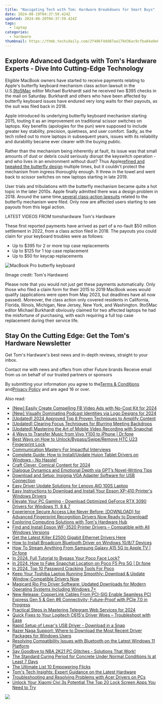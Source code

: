 ```yaml
---
title: "Navigating Tech with Tom: Hardware Breakdowns for Smart Buys"
date: 2024-08-19T04:37:59.424Z
updated: 2024-08-20T04:37:59.424Z
tags:
  - laptop
categories:
  - hardware
thumbnail: https://thmb.techidaily.com/2f486f4dd87aa179d36ac9cfba84a9e655bb2170ba42ee253c3df8a8c92937c0.jpg
---
```


## Explore Advanced Gadgets with Tom's Hardware Experts - Dive Into Cutting-Edge Technology

Eligible MacBook owners have started to receive payments relating to Apple's butterfly keyboard mechanism class action lawsuit in the U.S.[9to5Mac](https://9to5mac.com/2024/08/03/apple-payout-butterfly-keyboard/) editor Michael Burkhardt said he received two $395 checks in the mail on Saturday. Burkhardt and others who have been affected by butterfly keyboard issues have endured very long waits for their payouts, as the suit was filed back in 2018.

 Apple introduced its underlying butterfly keyboard mechanism starting 2015, touting it as an improvement on traditional scissor switches on laptops. Key benefits (apologies for the pun) were supposed to include greater key stability, precision, quietness, and user comfort. Sadly, as the tech rolled out to more laptops in subsequent years, issues with its reliability and durability became ever clearer with the buying public.

 Rather than the mechanism being inherently at fault, its issue was that small amounts of dust or debris could seriously disrupt the keyswitch operation - and who lives in an environment without dust? Thus Apple[refined and tweaked the butterfly design](https://tools.techidaily.com) multiple times, but it couldn't protect the mechanism from ingress thoroughly enough. It threw in the towel and went back to scissor switches on new laptops starting in late 2019.

 User trials and tribulations with the butterfly mechanism became quite a hot topic in the later 2010s. Apple finally admitted there was a design problem in 2018\. Around the same time,[several class-action lawsuits](https://tools.techidaily.com) related to the butterfly mechanism were filed. Only now are affected users starting to see payouts from this legal action.

 LATEST VIDEOS FROM tomshardware Tom's Hardware

 These first reported payments have arrived as part of a no-fault $50 million settlement in 2022, from a class action filed in 2018\. The payouts you could claim for your keyboard troubles were as follows:

* Up to $395 for 2 or more top case replacements
* Up to $125 for 1 top case replacement
* Up to $50 for keycap replacements

![MacBook Pro butterfly keyboard](https://cdn.mos.cms.futurecdn.net/eYVFKA2exkXP3sRJhLvATk-320-80.jpg)

 (Image credit: Tom's Hardware)

 Please note that you would not just get these payments automatically. Only those who filed a claim form for their 2015 to 2019 MacBook woes would qualify (applications were open from May 2023, but deadlines have all now passed). Moreover, the class action only covered residents in California, Florida, Illinois, Michigan, New Jersey, New York, and Washington. 9to5Mac editor Michael Burkhardt obviously claimed for two affected laptops he had the misfortune of purchasing, with each requiring a full top case replacement during their service life.

## Stay On the Cutting Edge: Get the Tom's Hardware Newsletter

 Get Tom's Hardware's best news and in-depth reviews, straight to your inbox.

 Contact me with news and offers from other Future brands  Receive email from us on behalf of our trusted partners or sponsors

 By submitting your information you agree to the[Terms & Conditions](https://futureplc.com/terms-conditions/) and[Privacy Policy](https://futureplc.com/privacy-policy/) and are aged 16 or over.

<ins class="adsbygoogle"
     style="display:block"
     data-ad-format="autorelaxed"
     data-ad-client="ca-pub-7571918770474297"
     data-ad-slot="1223367746"></ins>



<ins class="adsbygoogle"
     style="display:block"
     data-ad-client="ca-pub-7571918770474297"
     data-ad-slot="8358498916"
     data-ad-format="auto"
     data-full-width-responsive="true"></ins>

<span class="atpl-alsoreadstyle">Also read:</span>
<div><ul>
<li><a href="https://facebook-video-content.techidaily.com/new-easily-create-compelling-fb-video-ads-with-no-cost-kit-for-2024/"><u>[New] Easily Create Compelling FB Video Ads with No-Cost Kit for 2024</u></a></li>
<li><a href="https://fox-boxes.techidaily.com/new-visually-dominating-podcast-identities-via-logo-designs-for-2024/"><u>[New] Visually Dominating Podcast Identities via Logo Designs for 2024</u></a></li>
<li><a href="https://youtube-docs.techidaily.com/ed-2024-approved-top-8-proven-techniques-to-amplify-content/"><u>[Updated] 2024 Approved  Top 8 Proven Techniques to Amplify Content</u></a></li>
<li><a href="https://screen-recording.techidaily.com/updated-clearing-focus-techniques-for-blurring-meeting-backdrops/"><u>[Updated] Clearing Focus  Techniques for Blurring Meeting Backdrops</u></a></li>
<li><a href="https://snapchat-videos.techidaily.com/updated-mastering-the-art-of-mobile-video-recording-with-snapchat/"><u>[Updated] Mastering the Art of Mobile Video Recording with Snapchat</u></a></li>
<li><a href="https://blog-min.techidaily.com/4-ways-to-transfer-music-from-vivo-y100-to-iphone-drfone-by-drfone-transfer-from-android-transfer-from-android/"><u>4 Ways to Transfer Music from Vivo Y100 to iPhone | Dr.fone</u></a></li>
<li><a href="https://android-unlock.techidaily.com/best-ways-on-how-to-unlockbypassswiperemove-htc-u23-fingerprint-lock-by-drfone-android/"><u>Best Ways on How to Unlock/Bypass/Swipe/Remove HTC U23 Fingerprint Lock</u></a></li>
<li><a href="https://extra-information.techidaily.com/communication-mastery-for-impactful-interviews/"><u>Communication Mastery  For Impactful Interviews</u></a></li>
<li><a href="https://hardware-updates.techidaily.com/complete-guide-how-to-installupdate-huion-tablet-drivers-on-windows-no-hassle/"><u>Complete Guide: How to Install/Update Huion Tablet Drivers on Windows - No Hassle!</u></a></li>
<li><a href="https://extra-resources.techidaily.com/craft-clever-comical-content-for-2024/"><u>Craft Clever, Comical Content for 2024</u></a></li>
<li><a href="https://tech-revival.techidaily.com/dialogue-dynamics-and-emotional-depth-via-gpts-novel-writing-tips/"><u>Dialogue Dynamics and Emotional Depth via GPT’s Novel-Writing Tips</u></a></li>
<li><a href="https://hardware-updates.techidaily.com/download-and-setup-insignia-vga-adapter-software-for-usb-connection/"><u>Download and Setup: Insignia VGA Adapter Software for USB Connection</u></a></li>
<li><a href="https://hardware-updates.techidaily.com/easy-driver-update-solutions-for-lenovo-aio-100s-laptop/"><u>Easy Driver Update Solutions for Lenovo AIO 100S Laptop</u></a></li>
<li><a href="https://hardware-updates.techidaily.com/easy-instructions-to-download-and-install-your-epson-xp-410-printers-windows-drivers/"><u>Easy Instructions to Download and Install Your Epson XP-410 Printer's Windows Drivers</u></a></li>
<li><a href="https://hardware-updates.techidaily.com/elevate-your-pc-gaming-download-optimized-geforce-rtx-3090-drivers-for-windows-11-8-and-7/"><u>Elevate Your PC Gaming - Download Optimized GeForce RTX 3090 Drivers for Windows 11, 8 & 7</u></a></li>
<li><a href="https://hardware-updates.techidaily.com/1722968984525-experience-secure-access-like-never-before-download-for-advanced-fingerprint-recognition-drivers-now-ready-to-download/"><u>Experience Secure Access Like Never Before: [DOWNLOAD] for Advanced Fingerprint Recognition Drivers Now Ready to Download!</u></a></li>
<li><a href="https://hardware-updates.techidaily.com/exploring-computing-solutions-with-toms-hardware-hub/"><u>Exploring Computing Solutions with Tom's Hardware Hub</u></a></li>
<li><a href="https://hardware-updates.techidaily.com/find-and-install-epson-wf-3520-printer-drivers-compatible-with-all-windows-versions/"><u>Find and Install Epson WF-3520 Printer Drivers – Compatible with All Windows Versions</u></a></li>
<li><a href="https://hardware-updates.techidaily.com/1722962195583-get-the-latest-killer-e2500-gigabit-ethernet-drivers-here/"><u>Get the Latest Killer E2500 Gigabit Ethernet Drivers Here</u></a></li>
<li><a href="https://hardware-updates.techidaily.com/how-to-install-broadcom-bluetooth-driver-on-windows-1087-devices/"><u>How to Install Broadcom Bluetooth Driver on Windows 10/8/7 Devices</u></a></li>
<li><a href="https://screen-mirror.techidaily.com/how-to-stream-anything-from-samsung-galaxy-a15-5g-to-apple-tv-drfone-by-drfone-android/"><u>How To Stream Anything From Samsung Galaxy A15 5G to Apple TV | Dr.fone</u></a></li>
<li><a href="https://easy-unlock-android.techidaily.com/in-2024-full-tutorial-to-bypass-your-poco-face-lock-by-drfone-android/"><u>In 2024, Full Tutorial to Bypass Your Poco Face Lock?</u></a></li>
<li><a href="https://location-social.techidaily.com/in-2024-how-to-fake-snapchat-location-on-poco-f5-pro-5g-drfone-by-drfone-virtual-android/"><u>In 2024, How to Fake Snapchat Location on Poco F5 Pro 5G | Dr.fone</u></a></li>
<li><a href="https://easy-unlock-android.techidaily.com/in-2024-top-10-password-cracking-tools-for-poco-by-drfone-android/"><u>In 2024, Top 10 Password Cracking Tools For Poco</u></a></li>
<li><a href="https://hardware-updates.techidaily.com/keep-your-toshiba-laptop-running-smoothly-download-and-update-window-compatible-drivers-now/"><u>Keep Your Toshiba Laptop Running Smoothly: Download & Update Window-Compatible Drivers Now</u></a></li>
<li><a href="https://hardware-help.techidaily.com/magicard-rio-pro-driver-software-updated-downloads-for-modern-operating-systems-including-windows-7plus/"><u>Magicard Rio Pro Driver Software: Updated Downloads for Modern Operating Systems Including Windows 7+</u></a></li>
<li><a href="https://hardware-updates.techidaily.com/new-release-copperlink-cables-from-pci-sig-enable-seamless-pci-express-gen-5-and-gen-6-connectivity-future-proof-with-pcie-70-in-progress/"><u>New Release: CopperLink Cables From PCI-SIG Enable Seamless PCI Express Gen 5 & Gen #6 Connectivity; Future-Proof with PCIe 7.0 in Progress</u></a></li>
<li><a href="https://extra-guidance.techidaily.com/practical-steps-in-mastering-telegram-web-services-for-2024/"><u>Practical Steps in Mastering Telegram Web Services for 2024</u></a></li>
<li><a href="https://hardware-updates.techidaily.com/1722969087953-quick-fixes-to-your-logitech-c615s-driver-woes-troubleshoot-with-ease/"><u>Quick Fixes to Your Logitech C615's Driver Woes – Troubleshoot with Ease</u></a></li>
<li><a href="https://hardware-updates.techidaily.com/rapid-setup-of-lexars-usb-driver-download-in-a-snap/"><u>Rapid Setup of Lexar's USB Driver - Download in a Snap</u></a></li>
<li><a href="https://hardware-updates.techidaily.com/razer-naga-support-where-to-download-the-most-recent-driver-packages-for-windows-users/"><u>Razer Naga Support: Where to Download the Most Recent Driver Packages for Windows Users</u></a></li>
<li><a href="https://hardware-updates.techidaily.com/resolving-compatibility-issues-with-bluetooth-on-the-latest-windows-11-platform/"><u>Resolving Compatibility Issues with Bluetooth on the Latest Windows 11 Platform</u></a></li>
<li><a href="https://program-issues.techidaily.com/1723000965874-say-goodbye-to-nba-2k21-pc-glitches-solutions-that-work/"><u>Say Goodbye to NBA 2K21 PC Glitches - Solutions That Work!</u></a></li>
<li><a href="https://hardware-updates.techidaily.com/the-standard-curing-period-for-concrete-under-normal-conditions-is-at-least-7-days/"><u>The Standard Curing Period for Concrete Under Normal Conditions Is at Least 7 Days</u></a></li>
<li><a href="https://extra-hints.techidaily.com/the-ultimate-list-10-empowering-flicks/"><u>The Ultimate List  10 Empowering Flicks</u></a></li>
<li><a href="https://hardware-updates.techidaily.com/toms-tech-insights-expert-guidance-on-the-latest-hardware/"><u>Tom's Tech Insights: Expert Guidance on the Latest Hardware</u></a></li>
<li><a href="https://hardware-updates.techidaily.com/troubleshooting-and-resolving-problems-with-acer-drivers-on-pcs/"><u>Troubleshooting and Resolving Problems with Acer Drivers on PCs</u></a></li>
<li><a href="https://unlock-android.techidaily.com/unlock-your-xiaomi-civi-3s-potential-the-top-20-lock-screen-apps-you-need-to-try-by-drfone-android/"><u>Unlock Your Xiaomi Civi 3s Potential The Top 20 Lock Screen Apps You Need to Try</u></a></li>
</ul></div>

<!-- affiliate ads begin -->
<a href="https://shop.mondly.com/affiliate.php?ACCOUNT=ATISTUDI&AFFILIATE=108875&PATH=https%3A%2F%2Fwww.mondly.com%3FAFFILIATE%3D108875%26RESOURCE%3D%2BEducational%2B300x600%2B"><img src="https://secure.avangate.com/images/merchant/69c418c33ec2e1a4267fa9bb77fa1428/educational-300x600.gif" border="0"></a>
<!-- affiliate ads end -->